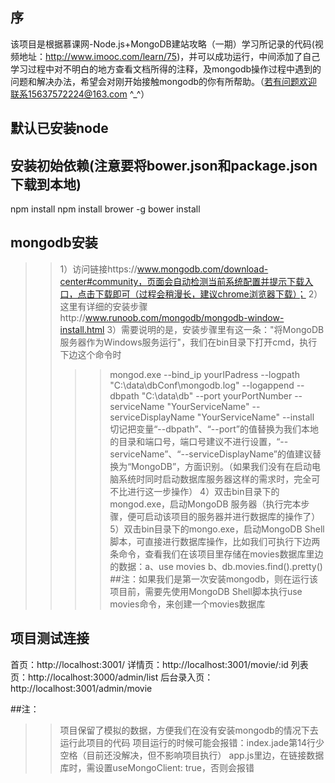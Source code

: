序
-----

该项目是根据慕课网-Node.js+MongoDB建站攻略（一期）学习所记录的代码(视频地址：http://www.imooc.com/learn/75)，并可以成功运行，中间添加了自己学习过程中对不明白的地方查看文档所得的注释，及mongodb操作过程中遇到的问题和解决办法，希望会对刚开始接触mongodb的你有所帮助。（若有问题欢迎联系15637572224@163.com ^_^）

默认已安装node
-----

安装初始依赖(注意要将bower.json和package.json下载到本地)
-----
npm install 
npm install brower -g
bower install

mongodb安装
-----
>>1）访问链接https://www.mongodb.com/download-center#community，页面会自动检测当前系统配置并提示下载入口，点击下载即可（过程会稍漫长，建议chrome浏览器下载）；
>>2）这里有详细的安装步骤http://www.runoob.com/mongodb/mongodb-window-install.html
>>3）需要说明的是，安装步骤里有这一条："将MongoDB服务器作为Windows服务运行"，我们在bin目录下打开cmd，执行下边这个命令时
>>>>mongod.exe --bind_ip yourIPadress --logpath "C:\data\dbConf\mongodb.log" --logappend --dbpath "C:\data\db" --port yourPortNumber --serviceName "YourServiceName" --serviceDisplayName "YourServiceName" --install
>>切记把变量“--dbpath”、“--port”的值替换为我们本地的目录和端口号，端口号建议不进行设置，“--serviceName”、“--serviceDisplayName”的值建议替换为“MongoDB”，方面识别。（如果我们没有在启动电脑系统时同时启动数据库服务器这样的需求时，完全可不比进行这一步操作）
>>4）双击bin目录下的mongod.exe，启动MongoDB 服务器（执行完本步骤，便可启动该项目的服务器并进行数据库的操作了）
>>5）双击bin目录下的mongo.exe，启动MongoDB Shell脚本，可直接进行数据库操作，比如我们可执行下边两条命令，查看我们在该项目里存储在movies数据库里边的数据：a、use movies   b、db.movies.find().pretty()
##注：如果我们是第一次安装mongodb，则在运行该项目前，需要先使用MongoDB Shell脚本执行use movies命令，来创建一个movies数据库

项目测试连接
-----
首页：http://localhost:3001/
详情页：http://localhost:3001/movie/:id
列表页：http://localhost:3000/admin/list
后台录入页：http://localhost:3001/admin/movie

##注：
>>项目保留了模拟的数据，方便我们在没有安装mongodb的情况下去运行此项目的代码
>>项目运行的时候可能会报错：index.jade第14行少空格（目前还没解决，但不影响项目执行）
>>app.js里边，在链接数据库时，需设置useMongoClient: true，否则会报错



